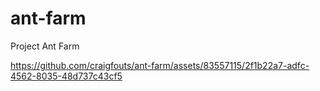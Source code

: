 # ant-farm
Project Ant Farm

https://github.com/craigfouts/ant-farm/assets/83557115/2f1b22a7-adfc-4562-8035-48d737c43cf5

